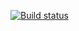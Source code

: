 [![Build status](https://ci.appveyor.com/api/projects/status/9t85iljkbkgo7cp5?svg=true)](https://ci.appveyor.com/project/Berengalina/api-ci)